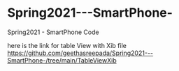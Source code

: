 # Spring2021---SmartPhone-
Spring2021 - SmartPhone  Code

here is the link for table View with Xib file https://github.com/geethasreepada/Spring2021---SmartPhone-/tree/main/TableViewXib
